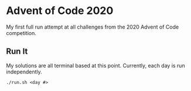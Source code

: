 # Advent of Code 2020
My first full run attempt at all challenges from the 2020 Advent of Code competition.
## Run It
My solutions are all terminal based at this point. Currently, each day is run independently.

`./run.sh <day #>`
